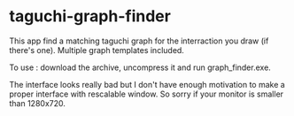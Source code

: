 # taguchi-graph-finder
This app find a matching taguchi graph for the interraction you draw (if there's one).
Multiple graph templates included.

To use : download the archive, uncompress it and run graph_finder.exe.

The interface looks really bad but I don't have enough motivation to make a proper interface with rescalable window.
So sorry if your monitor is smaller than 1280x720.
